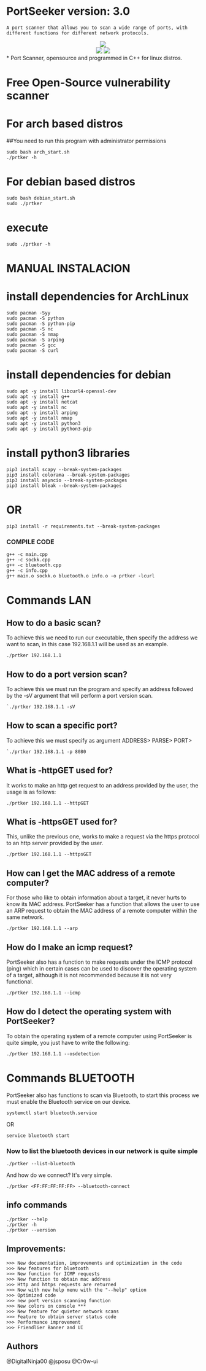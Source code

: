 # PortSeeker version: 3.0
```
A port scanner that allows you to scan a wide range of ports, with different functions for different network protocols.
```
<center>
    <img src="logo.jpeg"><br>
    <img src="011.png">
    <img src="02.jpg">
</center>
* 
Port Scanner, opensource and programmed in C++ for linux distros.

# Free Open-Source vulnerability scanner

# For arch based distros
##You need to run this program with administrator permissions
```
sudo bash arch_start.sh
./prtker -h
```
# For debian based distros
```
sudo bash debian_start.sh
sudo ./prtker

```
# execute
```
sudo ./prtker -h
```
# MANUAL INSTALACION

# install dependencies for ArchLinux

```
sudo pacman -Syy
sudo pacman -S python
sudo pacman -S python-pip
sudo pacman -S nc
sudo pacman -S nmap
sudo pacman -S arping
sudo pacman -S gcc
sudo pacman -S curl
```

# install dependencies for debian
```
sudo apt -y install libcurl4-openssl-dev
sudo apt -y install g++
sudo apt -y install netcat
sudo apt -y install nc
sudo apt -y install arping
sudo apt -y install nmap
sudo apt -y install python3
sudo apt -y install python3-pip
```
# install python3 libraries

```
pip3 install scapy --break-system-packages
pip3 install colorama --break-system-packages
pip3 install asyncio --break-system-packages
pip3 install bleak --break-system-packages
```
# OR
```
pip3 install -r requirements.txt --break-system-packages
```
### COMPILE CODE
```
g++ -c main.cpp
g++ -c sockk.cpp
g++ -c bluetooth.cpp
g++ -c info.cpp
g++ main.o sockk.o bluetooth.o info.o -o prtker -lcurl
```
# Commands LAN

## How to do a basic scan?
To achieve this we need to run our executable, then specify the address we want to scan, in this case 192.168.1.1 will be used as an example.
```
./prtker 192.168.1.1
```

## How to do a port version scan?
To achieve this we must run the program and specify an address followed by the -sV argument that will perform a port version scan.
```
`./prtker 192.168.1.1 -sV
```
## How to scan a specific port?
To achieve this we must specify as argument ADDRESS> PARSE> PORT>
```
`./prtker 192.168.1.1 -p 8080
```
## What is -httpGET used for?
It works to make an http get request to an address provided by the user, the usage is as follows:
```
./prtker 192.168.1.1 --httpGET
```
## What is -httpsGET used for?
This, unlike the previous one, works to make a request via the https protocol to an http server provided by the user.
```
./prtker 192.168.1.1 --httpsGET
```
## How can I get the MAC address of a remote computer?
For those who like to obtain information about a target, it never hurts to know its MAC address. PortSeeker has a function that allows the user to use an ARP request to obtain the MAC address of a remote computer within the same network.
```
./prtker 192.168.1.1 --arp
```
## How do I make an icmp request?
PortSeeker also has a function to make requests under the ICMP protocol (ping) which in certain cases can be used to discover the operating system of a target, although it is not recommended because it is not very functional.
```
./prtker 192.168.1.1 --icmp
```
## How do I detect the operating system with PortSeeker?
To obtain the operating system of a remote computer using PortSeeker is quite simple, you just have to write the following:
```
./prtker 192.168.1.1 --osdetection
```

# Commands BLUETOOTH

PortSeeker also has functions to scan via Bluetooth, to start this process we must enable the Bluetooth service on our device.

```
systemctl start bluetooth.service
```
OR
```
service bluetooth start
```

### Now to list the bluetooth devices in our network is quite simple

```
./prtker --list-bluetooth
```

And how do we connect? It's very simple.
```
./prtker <FF:FF:FF:FF:FF> --bluetooth-connect
```

## info commands
```
./prtker --help
./prtker -h
./prtker --version
```
## Improvements:

```
>>> New documentation, improvements and optimization in the code
>>> New features for bluetooth
>>> New function for ICMP requests
>>> New function to obtain mac address
>>> Http and https requests are returned
>>> Now with new help menu with the "--help" option
>>> Optimized code
>>> new port version scanning function
>>> New colors on console ***
>>> New feature for quieter network scans
>>> Feature to obtain server status code
>>> Performance improvement
>>> Friendlier Banner and UI
```

## Authors

@DigitalNinja00
@jsposu
@Cr0w-ui